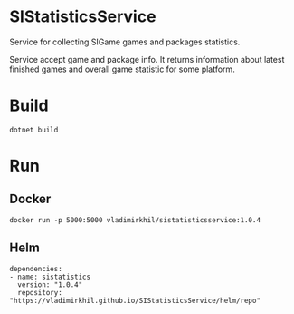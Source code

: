 # SIStatisticsService

Service for collecting SIGame games and packages statistics.

Service accept game and package info. It returns information about latest finished games and overall game statistic for some platform.

# Build

    dotnet build

# Run

## Docker


    docker run -p 5000:5000 vladimirkhil/sistatisticsservice:1.0.4


## Helm


    dependencies:
    - name: sistatistics
      version: "1.0.4"
      repository: "https://vladimirkhil.github.io/SIStatisticsService/helm/repo"